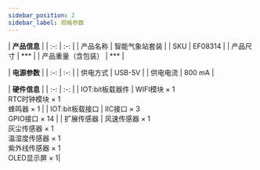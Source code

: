 ```yaml
---
sidebar_position: 2
sidebar_label: 规格参数
---
```

| **产品信息** |
| :-: | :-: |
| 产品名称 | 智能气象站套装 |
| SKU | EF08314 |
| 产品尺寸 | *** |
| 产品重量（含包装） | *** |

| **电源参数** |
| :-: | :-: |
| 供电方式 | USB-5V |
| 供电电流 | 800 mA |

| **硬件信息** |
| :-: | :-: |
| IOT:bit板载器件 | WIFI模块 × 1<br> RTC时钟模块 × 1<br> 蜂鸣器 × 1 |
| IOT:bit板载接口 | IIC接口 × 3<br> GPIO接口 × 14 |
| 扩展传感器 | 风速传感器 × 1<br> 灰尘传感器 × 1<br> 温湿度传感器 × 1<br> 紫外线传感器 × 1<br> OLED显示屏 × 1|
